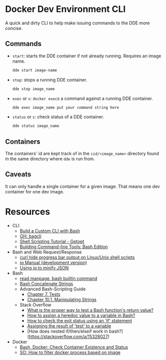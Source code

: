 # Docker Dev Environment CLI

A quick and dirty CLI to help make issuing commands to the DDE more concise.

## Commands
* `start`: starts the DDE container if not already running. Requires an image name.

    ```sh
    dde start image-name
    ```

* `stop`: stops a running DDE container.

    ```sh
    dde stop image_name
    ```

* `exec` or `x`: `docker exec`s a command against a running DDE container.

    ```sh
    dde exec image_name put your command string here
    ```

* `status` or `s`: check status of a DDE container.

    ```sh
    dde status image_name
    ```

## Containers

The containers' id are kept track of in the `cid/<image_name>` directory found in the same directory where `dde` is run from.

## Caveats

It can only handle a single container for a given image. That means one dev container for one dev image.

# Resources

* CLI
  * [Build a Custom CLI with Bash](https://medium.com/@brotandgames/build-a-custom-cli-with-bash-e3ce60cfb9a4)
  * [GH: bagcli](https://github.com/brotandgames/bagcli)
  * [Shell Scripting Tutorial - Getopt](https://www.shellscript.sh/tips/getopt/index.html)
  * [Building Command-line Tools: Bash Edition](https://www.inrhythm.com/building-command-line-tools-in-bash/)
* Bash and Web Request/Response
  * [curl hide progress bar output on Linux/Unix shell scripts](https://www.cyberciti.biz/faq/curl-hide-progress-bar-output-linux-unix-macos/)
  * [jq Manual (development version)](https://stedolan.github.io/jq/manual/#Basicfilters)
  * [Using jq to minify JSON](https://nelsonslog.wordpress.com/2016/08/19/using-jq-to-minify-json/)
* Bash
  * [read manpage, bash builtin command](https://ss64.com/bash/read.html)
  * [Bash Concatenate Strings](https://linuxize.com/post/bash-concatenate-strings/)
  * Advanced Bash-Scripting Guide
     * [Chapter 7. Tests](https://tldp.org/LDP/abs/html/tests.html)
     * [Chapter 10.1. Manipulating Strings](https://tldp.org/LDP/abs/html/string-manipulation.html)
  * Stack Overflow
     * [What is the proper way to test a Bash function's return value?](https://stackoverflow.com/a/6241283)
     * [How to assign a heredoc value to a variable in Bash?](https://stackoverflow.com/a/1655389)
     * [How to check the exit status using an 'if' statement](https://stackoverflow.com/questions/26675681/how-to-check-the-exit-status-using-an-if-statement)
     * [Assigning the result of 'test' to a variable](https://stackoverflow.com/a/24896746)
     * [How does nested if/then/elseif work in bash?]  (https://stackoverflow.com/a/15328027)
* Docker
  * [Bash, Docker: Check Container Existence and Status](https://yaroslavgrebnov.com/blog/bash-docker-check-container-existence-and-status/)
  * [SO: How to filter docker process based on image](https://stackoverflow.com/questions/29406871/how-to-filter-docker-process-based-on-image)